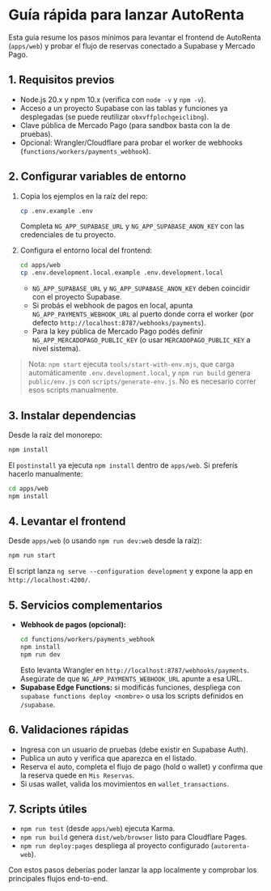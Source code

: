 # Guía rápida para lanzar AutoRenta

Esta guía resume los pasos mínimos para levantar el frontend de AutoRenta (`apps/web`) y probar el flujo de reservas conectado a Supabase y Mercado Pago.

## 1. Requisitos previos
- Node.js 20.x y npm 10.x (verifica con `node -v` y `npm -v`).
- Acceso a un proyecto Supabase con las tablas y funciones ya desplegadas (se puede reutilizar `obxvffplochgeiclibng`).
- Clave pública de Mercado Pago (para sandbox basta con la de pruebas).
- Opcional: Wrangler/Cloudflare para probar el worker de webhooks (`functions/workers/payments_webhook`).

## 2. Configurar variables de entorno
1. Copia los ejemplos en la raíz del repo:
   ```bash
   cp .env.example .env
   ```
   Completa `NG_APP_SUPABASE_URL` y `NG_APP_SUPABASE_ANON_KEY` con las credenciales de tu proyecto.

2. Configura el entorno local del frontend:
   ```bash
   cd apps/web
   cp .env.development.local.example .env.development.local
   ```
   - `NG_APP_SUPABASE_URL` y `NG_APP_SUPABASE_ANON_KEY` deben coincidir con el proyecto Supabase.
   - Si probás el webhook de pagos en local, apunta `NG_APP_PAYMENTS_WEBHOOK_URL` al puerto donde corra el worker (por defecto `http://localhost:8787/webhooks/payments`).
   - Para la key pública de Mercado Pago podés definir `NG_APP_MERCADOPAGO_PUBLIC_KEY` (o usar `MERCADOPAGO_PUBLIC_KEY` a nivel sistema).

> Nota: `npm start` ejecuta `tools/start-with-env.mjs`, que carga automáticamente `.env.development.local`, y `npm run build` genera `public/env.js` con `scripts/generate-env.js`. No es necesario correr esos scripts manualmente.

## 3. Instalar dependencias
Desde la raíz del monorepo:
```bash
npm install
```
El `postinstall` ya ejecuta `npm install` dentro de `apps/web`. Si preferís hacerlo manualmente:
```bash
cd apps/web
npm install
```

## 4. Levantar el frontend
Desde `apps/web` (o usando `npm run dev:web` desde la raíz):
```bash
npm run start
```
El script lanza `ng serve --configuration development` y expone la app en `http://localhost:4200/`.

## 5. Servicios complementarios
- **Webhook de pagos (opcional):**
  ```bash
  cd functions/workers/payments_webhook
  npm install
  npm run dev
  ```
  Esto levanta Wrangler en `http://localhost:8787/webhooks/payments`. Asegúrate de que `NG_APP_PAYMENTS_WEBHOOK_URL` apunte a esa URL.
- **Supabase Edge Functions:** si modificás funciones, despliega con `supabase functions deploy <nombre>` o usa los scripts definidos en `/supabase`.

## 6. Validaciones rápidas
- Ingresa con un usuario de pruebas (debe existir en Supabase Auth).
- Publica un auto y verifica que aparezca en el listado.
- Reserva el auto, completa el flujo de pago (hold o wallet) y confirma que la reserva quede en `Mis Reservas`.
- Si usas wallet, valida los movimientos en `wallet_transactions`.

## 7. Scripts útiles
- `npm run test` (desde `apps/web`) ejecuta Karma.
- `npm run build` genera `dist/web/browser` listo para Cloudflare Pages.
- `npm run deploy:pages` despliega al proyecto configurado (`autorenta-web`).

Con estos pasos deberías poder lanzar la app localmente y comprobar los principales flujos end-to-end.
